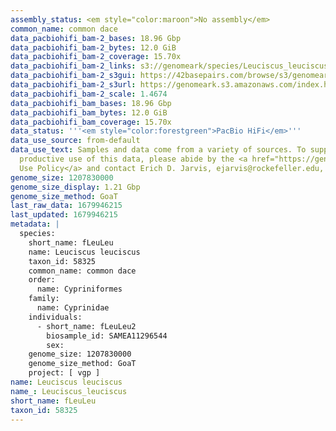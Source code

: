 ```yaml
---
assembly_status: <em style="color:maroon">No assembly</em>
common_name: common dace
data_pacbiohifi_bam-2_bases: 18.96 Gbp
data_pacbiohifi_bam-2_bytes: 12.0 GiB
data_pacbiohifi_bam-2_coverage: 15.70x
data_pacbiohifi_bam-2_links: s3://genomeark/species/Leuciscus_leuciscus/fLeuLeu2/genomic_data/pacbio_hifi/<br>
data_pacbiohifi_bam-2_s3gui: https://42basepairs.com/browse/s3/genomeark/species/Leuciscus_leuciscus/fLeuLeu2/genomic_data/pacbio_hifi/
data_pacbiohifi_bam-2_s3url: https://genomeark.s3.amazonaws.com/index.html?prefix=species/Leuciscus_leuciscus/fLeuLeu2/genomic_data/pacbio_hifi/
data_pacbiohifi_bam-2_scale: 1.4674
data_pacbiohifi_bam_bases: 18.96 Gbp
data_pacbiohifi_bam_bytes: 12.0 GiB
data_pacbiohifi_bam_coverage: 15.70x
data_status: '''<em style="color:forestgreen">PacBio HiFi</em>'''
data_use_source: from-default
data_use_text: Samples and data come from a variety of sources. To support fair and
  productive use of this data, please abide by the <a href="https://genome10k.soe.ucsc.edu/data-use-policies/">Data
  Use Policy</a> and contact Erich D. Jarvis, ejarvis@rockefeller.edu, with any questions.
genome_size: 1207830000
genome_size_display: 1.21 Gbp
genome_size_method: GoaT
last_raw_data: 1679946215
last_updated: 1679946215
metadata: |
  species:
    short_name: fLeuLeu
    name: Leuciscus leuciscus
    taxon_id: 58325
    common_name: common dace
    order:
      name: Cypriniformes
    family:
      name: Cyprinidae
    individuals:
      - short_name: fLeuLeu2
        biosample_id: SAMEA11296544
        sex:
    genome_size: 1207830000
    genome_size_method: GoaT
    project: [ vgp ]
name: Leuciscus leuciscus
name_: Leuciscus_leuciscus
short_name: fLeuLeu
taxon_id: 58325
---
```

